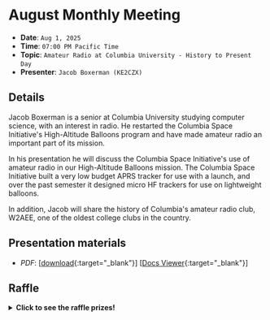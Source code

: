 # August Monthly Meeting

* **Date**: `Aug 1, 2025`
* **Time**: `07:00 PM Pacific Time`
* **Topic**: `Amateur Radio at Columbia University - History to Present Day`
* **Presenter**: `Jacob Boxerman (KE2CZX)`

## Details

Jacob Boxerman is a senior at Columbia University studying computer science, with an interest in radio. He restarted the Columbia Space Initiative's High-Altitude Balloons program and have made amateur radio an important part of its mission.

In his presentation he will discuss the Columbia Space Initiative's use of amateur radio in our High-Altitude Balloons mission. The Columbia Space Initiative built a very low budget APRS tracker for use with a launch, and over the past semester it designed micro HF trackers for use on lightweight balloons.

In addition, Jacob will share the history of Columbia's amateur radio club, W2AEE, one of the oldest college clubs in the country.

## Presentation materials

* *PDF*: [[download](https://github.com/PAARA-org/paara.org-attachments/blob/main/meetings/2025/2202508_Amateur_Radio_at_Columbia_University.pdf?raw=true){:target="_blank"}] [[Docs Viewer](https://docs.google.com/viewer?url=https://github.com/PAARA-org/paara.org-attachments/blob/main/meetings/2025/202508_Amateur_Radio_at_Columbia_University.pdf?raw=true){:target="_blank"}]

## Raffle

<details>
  <summary><b>Click to see the raffle prizes!</b></summary>
## Raffle

<details>
  <summary><b>Click the ticket to see the prizes! <img src="/images/raffle-ticket.png" alt="raffle-ticket" width="90"></b></summary>
>>>>>>> 27fa9bfc3e1486754710480cce719be258d41fc9
  <table>
    <tr>
        <th>1st prize</th>
        <th>2nd prize</th>
        <th>3rd prize</th>
        <th>4th prize</th>
        <th>5th prize</th>
    </tr>
    <tr>
        <td><img src="/meetings/2025/raffle/202508-1.png" alt="image"></td>
        <td><img src="/meetings/2025/raffle/202508-2.png" alt="image"></td>
        <td><img src="/meetings/2025/raffle/202508-3.png" alt="image"></td>
        <td><img src="/meetings/2025/raffle/202508-4.png" alt="image"></td>
        <td><img src="/meetings/2025/raffle/202508-5.png" alt="image"></td>
    </tr>
    <tr>
        <td>ZEEWII DSO3D122CH 120MHz Oscilloscope</td>
        <td>USB Cable Tester with 2.4" Color Screen</td>
        <td>DC Pry Bar Multitool with Bi-Directional Ratchet</td>
        <td>220 MHz J-Pole Antenna</td>
        <td>DTAPE Laser Distance Meter</td>
    </tr>
  </table>  
</details>

{% include meetings-template.md %}

